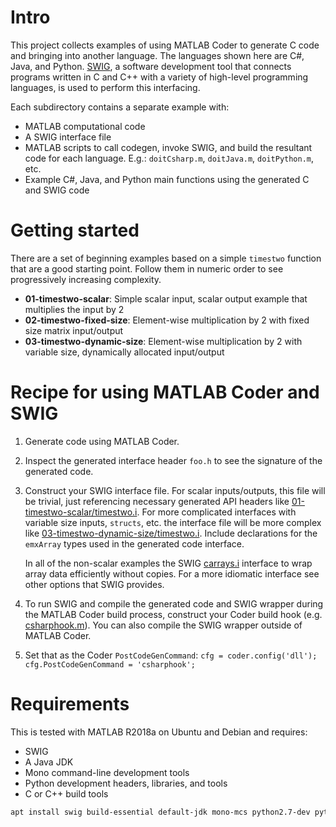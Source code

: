 # Intro

This project collects examples of using MATLAB Coder to generate C
code and bringing into another language. The languages shown here are
C#, Java, and Python. [SWIG](http://www.swig.org/), a software
development tool that connects programs written in C and C++ with a
variety of high-level programming languages, is used to perform this
interfacing.

Each subdirectory contains a separate example with:

* MATLAB computational code
* A SWIG interface file
* MATLAB scripts to call codegen, invoke SWIG, and build the resultant
  code for each language. E.g.: `doitCsharp.m`, `doitJava.m`,
  `doitPython.m`, etc.
* Example C#, Java, and Python main functions using the generated C
  and SWIG code

# Getting started

There are a set of beginning examples based on a simple `timestwo`
function that are a good starting point. Follow them in numeric order
to see progressively increasing complexity.

* **01-timestwo-scalar**: Simple scalar input, scalar output example
  that multiplies the input by 2
* **02-timestwo-fixed-size**: Element-wise multiplication by 2 with
  fixed size matrix input/output
* **03-timestwo-dynamic-size**: Element-wise multiplication by 2 with
  variable size, dynamically allocated input/output

# Recipe for using MATLAB Coder and SWIG

1. Generate code using MATLAB Coder.
1. Inspect the generated interface header `foo.h` to see the signature
   of the generated code.
1. Construct your SWIG interface file. For scalar inputs/outputs, this
   file will be trivial, just referencing necessary generated API
   headers like
   [01-timestwo-scalar/timestwo.i](01-timestwo-scalar/timestwo.i). For
   more complicated interfaces with variable size inputs, `structs`,
   etc. the interface file will be more complex like
   [03-timestwo-dynamic-size/timestwo.i](03-timestwo-dynamic-size/timestwo.i). Include
   declarations for the `emxArray` types used in the generated code
   interface.

   In all of the non-scalar examples the SWIG
   [carrays.i](http://www.swig.org/Doc1.3/Library.html#Library_carrays)
   interface to wrap array data efficiently without copies. For a more
   idiomatic interface see other options that SWIG provides.
1. To run SWIG and compile the generated code and SWIG wrapper during
   the MATLAB Coder build process, construct your Coder build hook
   (e.g. [csharphook.m](03-timestwo-dynamic-size/csharphook.m)). You
   can also compile the SWIG wrapper outside of MATLAB Coder.
1. Set that as the Coder `PostCodeGenCommand`: `cfg =
   coder.config('dll'); cfg.PostCodeGenCommand = 'csharphook';`

# Requirements

This is tested with MATLAB R2018a on Ubuntu and Debian and requires:

* SWIG
* A Java JDK
* Mono command-line development tools
* Python development headers, libraries, and tools
* C or C++ build tools

```bash
apt install swig build-essential default-jdk mono-mcs python2.7-dev python-dev
```
